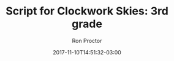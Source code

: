 ---
title: "Script for Clockwork Skies: 3rd grade"
date: 2017-11-10T14:51:32-03:00
author: "Ron Proctor"
fileLink: "resource_files/clockwork_skies_script.pdf"
type: "pdf"
size: "1.04 MB"
weight: 3
---